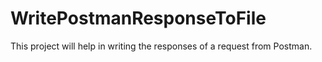 # WritePostmanResponseToFile
This project will help in writing the responses of a request from Postman.
